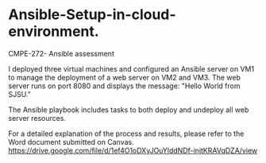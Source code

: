 # Ansible-Setup-in-cloud-environment.
CMPE-272- Ansible assessment

I deployed three virtual machines and configured an Ansible server on VM1 to manage the deployment of a web server on VM2 and VM3. The web server runs on port 8080 and displays the message: "Hello World from SJSU." 

The Ansible playbook includes tasks to both deploy and undeploy all web server resources.

For a detailed explanation of the process and results, please refer to the Word document submitted on Canvas.
https://drive.google.com/file/d/1ef4O1oDXyJOuYlddNDf-injtKRAVqDZA/view 
